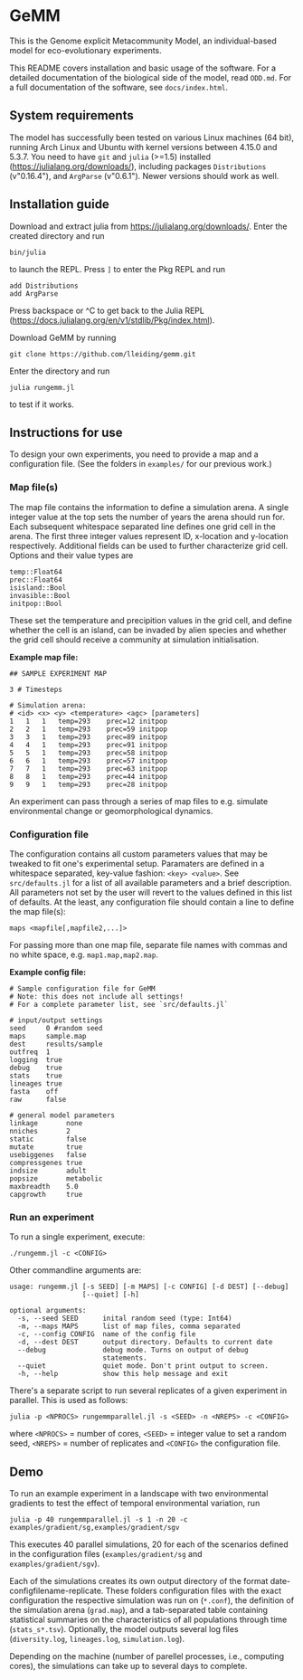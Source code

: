 # GeMM

This is the Genome explicit Metacommunity Model, an individual-based model for
eco-evolutionary experiments.

This README covers installation and basic usage of the software. For a detailed 
documentation of the biological side of the model, read `ODD.md`. For a full 
documentation of the software, see `docs/index.html`.

## System requirements

The model has successfully been tested on various Linux machines (64 bit), running Arch Linux and Ubuntu with kernel versions between 4.15.0 and 5.3.7.
You need to have `git` and `julia` (>=1.5) installed (https://julialang.org/downloads/), including packages `Distributions` (v"0.16.4"), and `ArgParse` (v"0.6.1").
Newer versions should work as well.

## Installation guide

Download and extract julia from https://julialang.org/downloads/.
Enter the created directory and run

```
bin/julia
```

to launch the REPL.
Press `]` to enter the Pkg REPL and run

```
add Distributions
add ArgParse
```

Press backspace or ^C to get back to the Julia REPL (https://docs.julialang.org/en/v1/stdlib/Pkg/index.html).

Download GeMM by running

```
git clone https://github.com/lleiding/gemm.git
```

Enter the directory and run

```
julia rungemm.jl
```

to test if it works.

## Instructions for use

To design your own experiments, you need to provide a map and a configuration file. 
(See the folders in `examples/` for our previous work.)

### Map file(s)

The map file contains the information to define a simulation arena.
A single integer value at the top sets the number of years the arena should run for.
Each subsequent whitespace separated line defines one grid cell in the arena.
The first three integer values represent ID, x-location and y-location respectively.
Additional fields can be used to further characterize grid cell.
Options and their value types are

```
temp::Float64
prec::Float64
isisland::Bool
invasible::Bool
initpop::Bool
```

These set the temperature and precipition values in the grid cell, and define whether the cell is an island, 
can be invaded by alien species and whether the grid cell should receive a
community at simulation initialisation.

**Example map file:**

```
## SAMPLE EXPERIMENT MAP

3 # Timesteps

# Simulation arena:
# <id> <x> <y> <temperature> <agc> [parameters]
1	1	1	temp=293	prec=12 initpop
2	2	1	temp=293	prec=59 initpop
3	3	1	temp=293	prec=89 initpop
4	4	1	temp=293	prec=91 initpop
5	5	1	temp=293	prec=58 initpop
6	6	1	temp=293	prec=57 initpop
7	7	1	temp=293	prec=63 initpop
8	8	1	temp=293	prec=44 initpop
9	9	1	temp=293	prec=28 initpop
```

An experiment can pass through a series of map files to e.g. simulate environmental change or geomorphological dynamics.

### Configuration file

The configuration contains all custom parameters values that may be tweaked to fit one's experimental setup.
Paramaters are defined in a whitespace separated, key-value fashion: `<key> <value>`.
See `src/defaults.jl` for a list of all available parameters and a brief description.
All parameters not set by the user will revert to the values defined in this list of defaults.
At the least, any configuration file should contain a line to define the map file(s):

```
maps <mapfile[,mapfile2,...]>
```

For passing more than one map file, separate file names with commas and no white space, e.g. `map1.map,map2.map`.

**Example config file:**

```
# Sample configuration file for GeMM
# Note: this does not include all settings!
# For a complete parameter list, see `src/defaults.jl`

# input/output settings
seed     0 #random seed
maps     sample.map
dest     results/sample
outfreq  1
logging  true
debug    true
stats    true
lineages true
fasta    off
raw      false

# general model parameters
linkage       none
nniches       2
static        false
mutate        true
usebiggenes   false
compressgenes true
indsize       adult
popsize       metabolic
maxbreadth    5.0
capgrowth     true
```

### Run an experiment

To run a single experiment, execute:

```
./rungemm.jl -c <CONFIG>
```

Other commandline arguments are:

```
usage: rungemm.jl [-s SEED] [-m MAPS] [-c CONFIG] [-d DEST] [--debug]
                  [--quiet] [-h]

optional arguments:
  -s, --seed SEED      inital random seed (type: Int64)
  -m, --maps MAPS      list of map files, comma separated
  -c, --config CONFIG  name of the config file
  -d, --dest DEST      output directory. Defaults to current date
  --debug              debug mode. Turns on output of debug
                       statements.
  --quiet              quiet mode. Don't print output to screen.
  -h, --help           show this help message and exit
```

There's a separate script to run several replicates of a given experiment
in parallel. This is used as follows:

```
julia -p <NPROCS> rungemmparallel.jl -s <SEED> -n <NREPS> -c <CONFIG>
```

where `<NPROCS>` = number of cores, `<SEED>` = integer value to set a random seed, `<NREPS>` = number of replicates and
`<CONFIG>` the configuration file.


## Demo

To run an example experiment in a landscape with two environmental gradients to test the effect of temporal environmental variation, run

```
julia -p 40 rungemmparallel.jl -s 1 -n 20 -c examples/gradient/sg,examples/gradient/sgv
```

This executes 40 parallel simulations, 20 for each of the scenarios defined in the configuration files (`examples/gradient/sg` and `examples/gradient/sgv`).

Each of the simulations creates its own output directory of the format date-configfilename-replicate.
These folders configuration files with the exact configuration the respective simulation was run on (`*.conf`),
the definition of the simulation arena (`grad.map`),
and a tab-separated table containing statistical summaries on the characteristics of all populations through time (`stats_s*.tsv`).
Optionally, the model outputs several log files (`diversity.log`, `lineages.log`, `simulation.log`).

Depending on the machine (number of parellel processes, i.e., computing cores), the simulations can take up to several days to complete.
